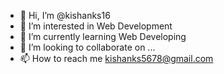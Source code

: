 - 👋 Hi, I’m @kishanks16
- 👀 I’m interested in Web Development
- 🌱 I’m currently learning Web Developing
- 💞️ I’m looking to collaborate on ...
- 📫 How to reach me kishanks5678@gmail.com

<!---
kishanks16/kishanks16 is a ✨ special ✨ repository because its `README.md` (this file) appears on your GitHub profile.
You can click the Preview link to take a look at your changes.
--->
